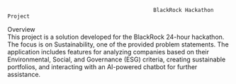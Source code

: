                                                   BlackRock Hackathon Project 
Overview  
This project is a solution developed for the BlackRock 24-hour hackathon. The focus is on 
Sustainability, one of the provided problem statements. The application includes features for 
analyzing companies based on their Environmental, Social, and Governance (ESG) criteria, creating 
sustainable portfolios, and interacting with an AI-powered chatbot for further assistance.
